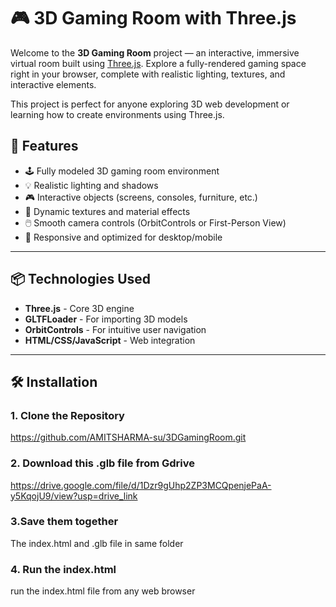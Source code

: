 # 🎮 3D Gaming Room with Three.js

Welcome to the **3D Gaming Room** project — an interactive, immersive virtual room built using [Three.js](https://threejs.org/). Explore a fully-rendered gaming space right in your browser, complete with realistic lighting, textures, and interactive elements.

This project is perfect for anyone exploring 3D web development or learning how to create environments using Three.js.

## 🚀 Features

- 🕹️ Fully modeled 3D gaming room environment
- 💡 Realistic lighting and shadows
- 🎮 Interactive objects (screens, consoles, furniture, etc.)
- 🌆 Dynamic textures and material effects
- 🖱️ Smooth camera controls (OrbitControls or First-Person View)
- 📱 Responsive and optimized for desktop/mobile

---

## 📦 Technologies Used

- **Three.js** - Core 3D engine
- **GLTFLoader** - For importing 3D models
- **OrbitControls** - For intuitive user navigation
- **HTML/CSS/JavaScript** - Web integration

---

## 🛠️ Installation

### 1. Clone the Repository

https://github.com/AMITSHARMA-su/3DGamingRoom.git

### 2. Download this .glb file from Gdrive

https://drive.google.com/file/d/1Dzr9gUhp2ZP3MCQpenjePaA-y5KqojU9/view?usp=drive_link

### 3.Save them together

The index.html and .glb file in same folder 

### 4. Run the index.html

run the index.html file from any web browser 



